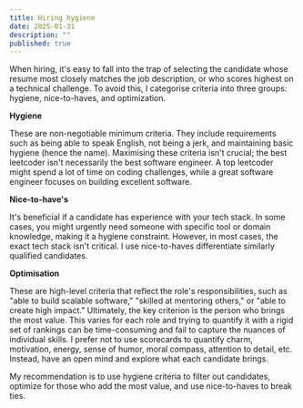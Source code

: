 ```yaml
---
title: Hiring hygiene
date: 2025-01-31
description: ""
published: true
---
```


When hiring, it's easy to fall into the trap of selecting the candidate whose resume most closely matches the job description, or who scores highest on a technical challenge. To avoid this, I categorise criteria into three groups: hygiene, nice-to-haves, and optimization.

**Hygiene**

These are non-negotiable minimum criteria. They include requirements such as being able to speak English, not being a jerk, and maintaining basic hygiene (hence the name). Maximising these criteria isn't crucial; the best leetcoder isn't necessarily the best software engineer. A top leetcoder might spend a lot of time on coding challenges, while a great software engineer focuses on building excellent software.

**Nice-to-have's**

It's beneficial if a candidate has experience with your tech stack. In some cases, you might urgently need someone with specific tool or domain knowledge, making it a hygiene constraint. However, in most cases, the exact tech stack isn't critical. I use nice-to-haves differentiate similarly qualified candidates.

**Optimisation**

These are high-level criteria that reflect the role's responsibilities, such as "able to build scalable software," "skilled at mentoring others," or "able to create high impact." Ultimately, the key criterion is the person who brings the most value. This varies for each role and trying to quantify it with a rigid set of rankings can be time-consuming and fail to capture the nuances of individual skills. I prefer not to use scorecards to quantify charm, motivation, energy, sense of humor, moral compass, attention to detail, etc. Instead, have an open mind and explore what each candidate brings.

My recommendation is to use hygiene criteria to filter out candidates, optimize for those who add the most value, and use nice-to-haves to break ties.
